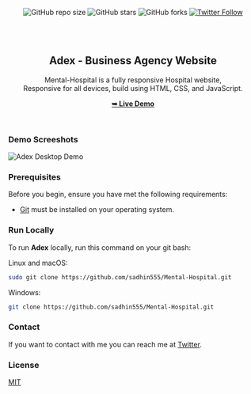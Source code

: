 <div align="center">
  
  ![GitHub repo size](https://img.shields.io/github/repo-size/sadhin555/Mental-Hospital)
  ![GitHub stars](https://img.shields.io/github/stars/sadhin555/Mental-Hospitalx?style=social)
  ![GitHub forks](https://img.shields.io/github/forks/sadhin555/Mental-Hospital?style=social)
[![Twitter Follow](https://img.shields.io/twitter/follow/sadhin555?style=social)](https://twitter.com/intent/follow?screen_name=sadhin555)

  <br />
  <br />

  <h2 align="center">Adex - Business Agency Website</h2>

  Mental-Hospital is a fully responsive Hospital website, <br />Responsive for all devices, build using HTML, CSS, and JavaScript.

  <a href="https://sadhin555.github.io/Mental-Hospital/"><strong>➥ Live Demo</strong></a>

</div>

<br />

### Demo Screeshots

![Adex Desktop Demo](./readme-images/desktop.png "Desktop Demo")

### Prerequisites

Before you begin, ensure you have met the following requirements:

* [Git](https://git-scm.com/downloads "Download Git") must be installed on your operating system.

### Run Locally

To run **Adex** locally, run this command on your git bash:

Linux and macOS:

```bash
sudo git clone https://github.com/sadhin555/Mental-Hospital.git
```

Windows:

```bash
git clone https://github.com/sadhin555/Mental-Hospital.git
```

### Contact

If you want to contact with me you can reach me at [Twitter](https://www.twitter.com/sadhin555).

### License

[MIT](https://sadhin555.com/licenses/mit/)
